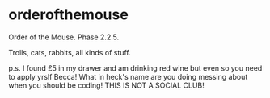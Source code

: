 # orderofthemouse
Order of the Mouse. Phase 2.2.5.

Trolls, cats, rabbits, all kinds of stuff. 

p.s. I found £5 in my drawer and am drinking red wine but even so you need to apply yrslf Becca! What in heck's name are you doing messing about when you should be coding! THIS IS NOT A SOCIAL CLUB!
